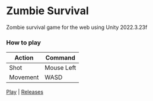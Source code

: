 # Zumbie Survival

Zombie survival game for the web using Unity 2022.3.23f

### How to play

| Action   | Command    |
| -------- | ---------- |
| Shot     | Mouse Left |
| Movement | WASD       |

[Play](http://humbertodias.github.io/unity-alura-zumbi) | [Releases](https://github.com/humbertodias/unity-alura-zumbi/releases)
